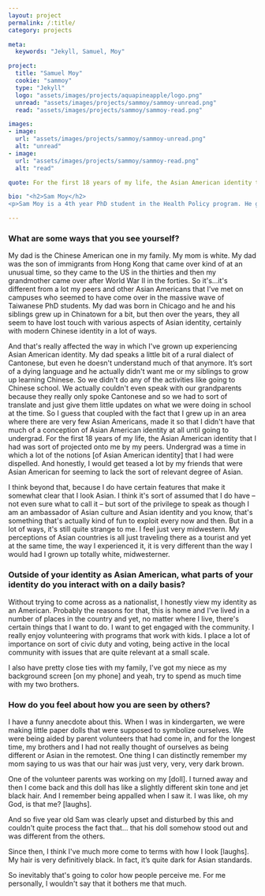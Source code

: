 ```yaml
---
layout: project
permalink: /:title/
category: projects

meta:
  keywords: "Jekyll, Samuel, Moy"

project:
  title: "Samuel Moy"
  cookie: "sammoy"
  type: "Jekyll"
  logo: "assets/images/projects/aquapineapple/logo.png"
  unread: "assets/images/projects/sammoy/sammoy-unread.png"
  read: "assets/images/projects/sammoy/sammoy-read.png"

images:
- image:
  url: "assets/images/projects/sammoy/sammoy-unread.png"
  alt: "unread"
- image:
  url: "assets/images/projects/sammoy/sammoy-read.png"
  alt: "read"

quote: For the first 18 years of my life, the Asian American identity that I had was sort of projected onto me by my peers.

bio: "<h2>Sam Moy</h2>
<p>Sam Moy is a 4th year PhD student in the Health Policy program. He grew up in the Metro St. Louis area and did his undergraduate studies at the University of Chicago. On campus, he actively works with the graduate student union and volunteers with PBHA’s Chinatown Afterschool Program.</p>"

---
```

<h3>What are some ways that you see yourself?</h3>
<p>
My dad is the Chinese American one in my family. My mom is white. My dad was the son of immigrants from Hong Kong that came over kind of at an unusual time, so they came to the US in the thirties and then my grandmother came over after World War II in the forties. So it's…it's different from a lot my peers and other Asian Americans that I've met on campuses who seemed to have come over in the massive wave of Taiwanese PhD students. My dad was born in Chicago and he and his siblings grew up in Chinatown for a bit, but then over the years, they all seem to have lost touch with various aspects of Asian identity, certainly with modern Chinese identity in a lot of ways.
<p></p>
And that's really affected the way in which I've grown up experiencing Asian American identity. My dad speaks a little bit of a rural dialect of Cantonese, but even he doesn't understand much of that anymore. It’s sort of a dying language and he actually didn't want me or my siblings to grow up learning Chinese. So we didn't do any of the activities like going to Chinese school. We actually couldn't even speak with our grandparents because they really only spoke Cantonese and so we had to sort of translate and just give them little updates on what we were doing in school at the time. So I guess that coupled with the fact that I grew up in an area where there are very few Asian Americans, made it so that I didn't have that much of a conception of Asian American identity at all until going to undergrad. For the first 18 years of my life, the Asian American identity that I had was sort of projected onto me by my peers. Undergrad was a time in which a lot of the notions [of Asian American identity] that I had were dispelled. And honestly, I would get teased a lot by my friends that were Asian American for seeming to lack the sort of relevant degree of Asian.
<p></p>
I think beyond that, because I do have certain features that make it somewhat clear that I look Asian. I think it's sort of assumed that I do have – not even sure what to call it – but sort of the privilege to speak as though I am an ambassador of Asian culture and Asian identity and you know, that's something that's actually kind of fun to exploit every now and then. But in a lot of ways, it's still quite strange to me. I feel just very midwestern. My perceptions of Asian countries is all just traveling there as a tourist and yet at the same time, the way I experienced it, it is very different than the way I would had I grown up totally white, midwesterner.
</p>

<h3>Outside of your identity as Asian American, what parts of your identity do you interact with on a daily basis?</h3>
<p>
Without trying to come across as a nationalist, I honestly view my identity as an American. Probably the reasons for that, this is home and I've lived in a number of places in the country and yet, no matter where I live, there's certain things that I want to do. I want to get engaged with the community. I really enjoy volunteering with programs that work with kids. I place a lot of importance on sort of civic duty and voting, being active in the local community with issues that are quite relevant at a small scale.
<p></p>
I also have pretty close ties with my family, I've got my niece as my background screen [on my phone] and yeah, try to spend as much time with my two brothers.
</p>

<h3>How do you feel about how you are seen by others?</h3>
<p>
I have a funny anecdote about this. When I was in kindergarten, we were making little paper dolls that were supposed to symbolize ourselves. We were being aided by parent volunteers that had come in, and for the longest time, my brothers and I had not really thought of ourselves as being different or Asian in the remotest. One thing I can distinctly remember my mom saying to us was that our hair was just very, very, very dark brown.
<p></p>
One of the volunteer parents was working on my [doll]. I turned away and then I come back and this doll has like a slightly different skin tone and jet black hair. And I remember being appalled when I saw it. I was like, oh my God, is that me? [laughs].
<p></p>
And so five year old Sam was clearly upset and disturbed by this and couldn't quite process the fact that… that his doll somehow stood out and was different from the others.
<p></p>
Since then, I think I've much more come to terms with how I look [laughs]. My hair is very definitively black. In fact, it’s quite dark for Asian standards.
<p></p>
So inevitably that's going to color how people perceive me. For me personally, I wouldn't say that it bothers me that much.
</p>
